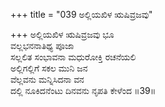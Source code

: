 +++
title = "039 ಅಲ್ಲಿಯಖಿಳ ಋಷಿವ್ರಜವು"

+++
ಅಲ್ಲಿಯಖಿಳ ಋಷಿವ್ರಜವು ಭೂ  
ವಲ್ಲಭನನಾತಿಥ್ಯ ಪೂಜಾ  
ಸಲ್ಲಲಿತ ಸಂಭಾವನಾ ಮಧುರೋಕ್ತಿ ರಚನೆಯಲಿ   
ಅಲ್ಲಿಗಲ್ಲಿಗೆ ಸಕಲ ಮುನಿ ಜನ  
ವೆಲ್ಲವನು ಮನ್ನಿಸಿದನಾ ವನ  
ದಲ್ಲಿ ನೂಕಿದನೆಂಟು ದಿನವನು ನೃಪತಿ ಕೇಳೆಂದ      ॥39॥